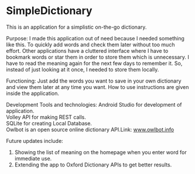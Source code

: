 # SimpleDictionary
This is an application for a simplistic on-the-go dictionary. 

Purpose:
I made this application out of need because I needed something like this. To quickly add words and check them later without too much effort. Other applications have a cluttered interface where I have to bookmark words or star them in order to store them which is unnecessary. I have to read the meaning again for the next few days to remember it. So, instead of just looking at it once, I needed to store them locally.

Functioning:
Just add the words you want to save in your own dictionary and view them later at any time you want.
How to use instructions are given inside the application. 

Development Tools and technologies:
Android Studio for development of application.<br>
Volley API for making REST calls.<br>
SQLite for creating Local Database.<br>
Owlbot is an open source online dictionary API.Link: www.owlbot.info

Future updates include:
1. Showing the list of meaning on the homepage when you enter word for immediate use.
2. Extending the app to Oxford Dictionary APIs to get better results.

